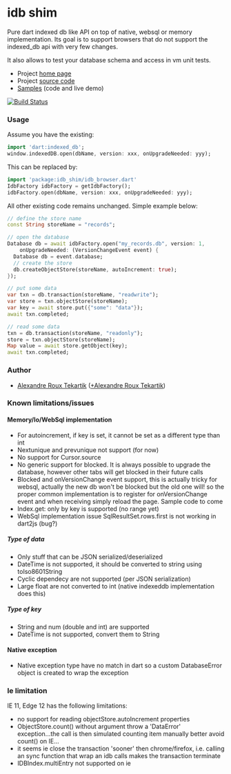 # idb shim

Pure dart indexed db like API on top of native, websql or memory implementation. Its goal is to support browsers that do
not support the indexed_db api with very few changes.

It also  allows to test your database schema and access in vm unit tests.

* Project [home page](http://alextekartik.github.io/idb_shim.dart/)
* Project [source code](https://github.com/alextekartik/idb_shim.dart)
* [Samples](https://alextekartik.github.io/idb_shim_samples.dart) (code and live demo)

[![Build Status](https://travis-ci.org/alextekartik/idb_shim.dart.svg?branch=master)](https://travis-ci.org/alextekartik/idb_shim.dart)

### Usage

Assume you have the existing:

```dart
import 'dart:indexed_db';
window.indexedDB.open(dbName, version: xxx, onUpgradeNeeded: yyy);
```

This can be replaced by:

```dart
import 'package:idb_shim/idb_browser.dart'
IdbFactory idbFactory = getIdbFactory();
idbFactory.open(dbName, version: xxx, onUpgradeNeeded: yyy);
```

All other existing code remains unchanged. Simple example below:

```dart
// define the store name
const String storeName = "records";

// open the database
Database db = await idbFactory.open("my_records.db", version: 1,
    onUpgradeNeeded: (VersionChangeEvent event) {
  Database db = event.database;
  // create the store
  db.createObjectStore(storeName, autoIncrement: true);
});

// put some data
var txn = db.transaction(storeName, "readwrite");
var store = txn.objectStore(storeName);
var key = await store.put({"some": "data"});
await txn.completed;

// read some data
txn = db.transaction(storeName, "readonly");
store = txn.objectStore(storeName);
Map value = await store.getObject(key);
await txn.completed;
```

### Author
 * [Alexandre Roux Tekartik](https://github.com/alextekartik) ([+Alexandre Roux Tekartik](https://plus.google.com/+AlexandreRouxTekartik/about))
 
### Known limitations/issues

#### Memory/Io/WebSql implementation

* For autoincrement, if key is set, it cannot be set as a different type than int
* Nextunique and prevunique not support (for now)
* No support for Cursor.source
* No generic support for blocked. It is always possible to upgrade the database, however other tabs will get blocked in their future calls
* Blocked and onVersionChange event support, this is actually tricky for websql, actually the new db won't be blocked but the old one will!
  so the proper common implementation is to register for onVersionChange event and when receiving simply reload the page. Sample code to come
* Index.get: only by key is supported (no range yet)
* WebSql implementation issue SqlResultSet.rows.first is not working in dart2js (bug?)

##### Type of data

* Only stuff that can be JSON serialized/deserialized
* DateTime is not supported, it should be converted to string using toIso8601String
* Cyclic dependecy are not supported (per JSON serialization)
* Large float are not converted to int (native indexeddb implementation does this)

##### Type of key

* String and num (double and int) are supported
* DateTime is not supported, convert them to String

#### Native exception

* Native exception type have no match in dart so a custom DatabaseError object is created to wrap the exception

### Ie limitation

IE 11, Edge 12 has the following limitations:

* no support for reading objectStore.autoIncrement properties
* ObjectStore.count() without argument throw a 'DataError' exception...the call is then simulated counting item manually
  better avoid count() on IE...
* it seems ie close the transaction 'sooner' then chrome/firefox, i.e. calling an sync function that wrap an idb calls
  makes the transaction terminate
* IDBIndex.multiEntry not supported on ie
